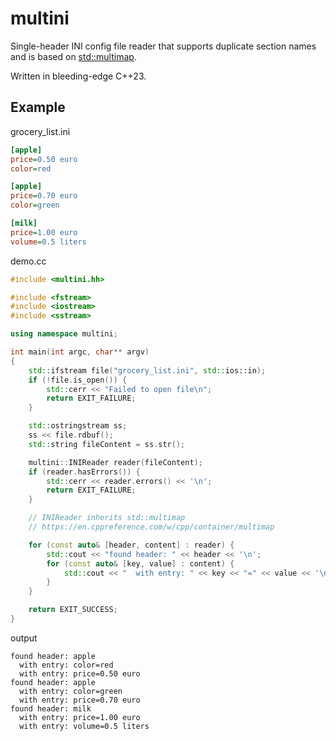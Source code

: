 # multini

Single-header INI config file reader that supports duplicate section names and is based on [std::multimap](https://en.cppreference.com/w/cpp/container/multimap).

Written in bleeding-edge C++23.

## Example

grocery_list.ini
```ini
[apple]
price=0.50 euro
color=red

[apple]
price=0.70 euro
color=green

[milk]
price=1.00 euro
volume=0.5 liters
```

demo.cc
```c++
#include <multini.hh>

#include <fstream>
#include <iostream>
#include <sstream>

using namespace multini;

int main(int argc, char** argv)
{
    std::ifstream file("grocery_list.ini", std::ios::in);
    if (!file.is_open()) {
        std::cerr << "Failed to open file\n";
        return EXIT_FAILURE;
    }

    std::ostringstream ss;
    ss << file.rdbuf();
    std::string fileContent = ss.str();

    multini::INIReader reader(fileContent);
    if (reader.hasErrors()) {
        std::cerr << reader.errors() << '\n';
        return EXIT_FAILURE;
    }

    // INIReader inherits std::multimap
    // https://en.cppreference.com/w/cpp/container/multimap

    for (const auto& [header, content] : reader) {
        std::cout << "found header: " << header << '\n';
        for (const auto& [key, value] : content) {
            std::cout << "  with entry: " << key << "=" << value << '\n';
        }
    }

    return EXIT_SUCCESS;
}
```

output
```
found header: apple
  with entry: color=red
  with entry: price=0.50 euro
found header: apple
  with entry: color=green
  with entry: price=0.70 euro
found header: milk
  with entry: price=1.00 euro
  with entry: volume=0.5 liters
```
